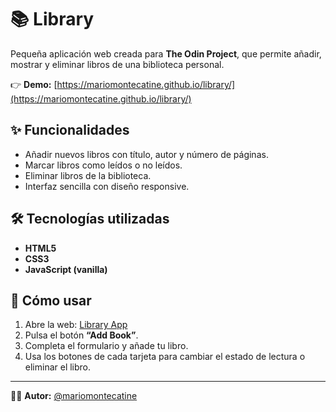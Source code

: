 # 📚 Library

Pequeña aplicación web creada para **The Odin Project**, que permite añadir, mostrar y eliminar libros de una biblioteca personal.

👉 **Demo:** [https://mariomontecatine.github.io/library/](https://mariomontecatine.github.io/library/)

## ✨ Funcionalidades
- Añadir nuevos libros con título, autor y número de páginas.  
- Marcar libros como leídos o no leídos.  
- Eliminar libros de la biblioteca.  
- Interfaz sencilla con diseño responsive.  

## 🛠️ Tecnologías utilizadas
- **HTML5**
- **CSS3**
- **JavaScript (vanilla)**

## 🚀 Cómo usar
1. Abre la web: [Library App](https://mariomontecatine.github.io/library/)  
2. Pulsa el botón **“Add Book”**.  
3. Completa el formulario y añade tu libro.  
4. Usa los botones de cada tarjeta para cambiar el estado de lectura o eliminar el libro.  

---

👨‍💻 **Autor:** [@mariomontecatine](https://github.com/mariomontecatine)
